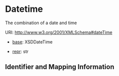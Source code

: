 # Datetime

The combination of a date and time

URI: http://www.w3.org/2001/XMLSchema#dateTime

* [base](https://w3id.org/linkml/base): XSDDateTime


* [repr](https://w3id.org/linkml/repr): str




## Identifier and Mapping Information



